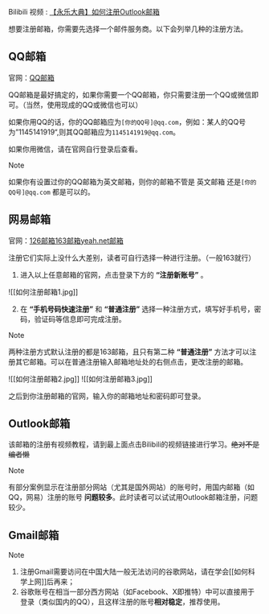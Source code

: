 Bilibili 视频 : [【永乐大典】如何注册Outlook邮箱](https://www.bilibili.com/video/BV1Pz421z7UG/)

想要注册邮箱，你需要先选择一个邮件服务商。以下会列举几种的注册方法。

## QQ邮箱

官网：[QQ邮箱](https://mail.qq.com)

QQ邮箱是最好搞定的，如果你需要一个QQ邮箱，你只需要注册一个QQ或微信即可。（当然，使用现成的QQ或微信也可以）

如果你用QQ的话，你的QQ邮箱应为`[你的QQ号]@qq.com`，例如：某人的QQ号为”1145141919“,则其QQ邮箱应为`1145141919@qq.com`。

如果你用微信，请在官网自行登录后查看。

>[!NOTE]
>如果你有设置过你的QQ邮箱为英文邮箱，则你的邮箱不管是 英文邮箱 还是`[你的QQ号]@qq.com` 都是可以的。

## 网易邮箱

官网：[126邮箱](https://www.126.com)[163邮箱](https://mail.163.com)[yeah.net邮箱](https://www.yeah.net/)

注册它们实际上没什么大差别，读者可自行选择一种进行注册。（一般163就行）

1. 进入以上任意邮箱的官网，点击登录下方的 **“注册新账号”** 。

![[如何注册邮箱1.jpg]]

2. 在 **“手机号码快速注册”** 和 **“普通注册”** 选择一种注册方式，填写好手机号，密码，验证码等信息即可完成注册。

>[!NOTE]
>两种注册方式默认注册的都是163邮箱，且只有第二种 **“普通注册”** 方法才可以注册其它邮箱。可以在普通注册输入邮箱地址处的右侧点击，更改注册的邮箱。

![[如何注册邮箱2.jpg]]
![[如何注册邮箱3.jpg]]

之后到你注册邮箱的官网，输入你的邮箱地址和密码即可登录。

## Outlook邮箱

该邮箱的注册有视频教程，请到最上面点击Bilibili的视频链接进行学习。~~绝对不是编者懒~~

>[!NOTE]
>有部分案例显示在注册部分网站（尤其是国外网站）的账号时，用国内邮箱（如QQ，网易）注册的账号 **问题较多**。此时读者可以试试用Outlook邮箱注册，问题较少。

## Gmail邮箱

>[!NOTE]
> 1. 注册Gmail需要访问在中国大陆一般无法访问的谷歌网站，请在学会[[如何科学上网]]后再来；
> 2. 谷歌账号在相当一部分西方网站（如Facebook、X即推特）中可以直接用于登录（类似国内的QQ），且这样注册的账号**相对稳定**，推荐使用。

